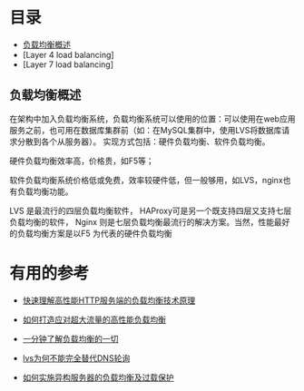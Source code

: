 
# 目录
  
  * [负载均衡概述](#负载均衡概述)
  * [Layer 4 load balancing]
  * [Layer 7 load balancing]


## 负载均衡概述

在架构中加入负载均衡系统，负载均衡系统可以使用的位置：可以使用在web应用服务之前，也可用在数据库集群前（如：在MySQL集群中，使用LVS将数据库请求分散到各个从服务器）。
实现方式包括：硬件负载均衡、软件负载均衡。

硬件负载均衡效率高，价格贵，如F5等；

软件负载均衡系统价格低或免费，效率较硬件低，但一般够用，如LVS，nginx也有负载均衡功能。

LVS 是最流行的四层负载均衡软件， HAProxy可是另一个既支持四层又支持七层负载均衡的软件， Nginx 则是七层负载均衡最流行的解决方案。当然，性能最好的负载均衡方案是以F5 为代表的硬件负载均衡
   
   
   
   # 有用的参考
   
   * [快速理解高性能HTTP服务端的负载均衡技术原理](http://www.52im.net/thread-1950-1-1.html)
   
   * [如何打造应对超大流量的高性能负载均衡](https://mp.weixin.qq.com/s?__biz=MzI4NTA1MDEwNg==&mid=2650763691&idx=1&sn=e5f6e863e54b347d431e99dccee1b6be&chksm=f3f9c43ec48e4d28ff6b5cc3a6795db08ba89e6aaf330dba5a09d853ff96e2fc05d31d63ddb4&scene=21#wechat_redirect)
   
   * [一分钟了解负载均衡的一切](https://mp.weixin.qq.com/s?__biz=MjM5ODYxMDA5OQ==&mid=2651959585&idx=1&sn=0a9222cbfeb62a662edffafb7f0b43ae&scene=21#wechat_redirect)
   
   * [lvs为何不能完全替代DNS轮询](https://mp.weixin.qq.com/s?__biz=MjM5ODYxMDA5OQ==&mid=2651959595&idx=1&sn=5f0633afd24c547b895f29f6538baa99&scene=21#wechat_redirect)
   
   * [如何实施异构服务器的负载均衡及过载保护](https://mp.weixin.qq.com/s?__biz=MjM5ODYxMDA5OQ==&mid=2651959601&idx=1&sn=5684c39676b1f6d9366d9d15a2cdcec3&scene=21#wechat_redirect)
